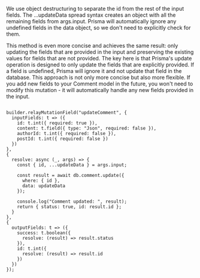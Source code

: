 We use object destructuring to separate the id from the rest of the input fields.
The ...updateData spread syntax creates an object with all the remaining fields from args.input.
Prisma will automatically ignore any undefined fields in the data object, so we don't need to explicitly check for them.

This method is even more concise and achieves the same result: only updating the fields that are provided in the input and preserving the existing values for fields that are not provided.
The key here is that Prisma's update operation is designed to only update the fields that are explicitly provided. If a field is undefined, Prisma will ignore it and not update that field in the database.
This approach is not only more concise but also more flexible. If you add new fields to your Comment model in the future, you won't need to modify this mutation - it will automatically handle any new fields provided in the input.

```

builder.relayMutationField("updateComment", {
  inputFields: t => ({
    id: t.int({ required: true }),
    content: t.field({ type: "Json", required: false }),
    authorId: t.int({ required: false }),
    postId: t.int({ required: false })
  })
},
{
  resolve: async (_, args) => {
    const { id, ...updateData } = args.input;

    const result = await db.comment.update({
      where: { id },
      data: updateData
    });

    console.log("Comment updated: ", result);
    return { status: true, id: result.id };
  }
},
{
  outputFields: t => ({
    success: t.boolean({
      resolve: (result) => result.status
    }),
    id: t.int({
      resolve: (result) => result.id
    })
  })
});

```